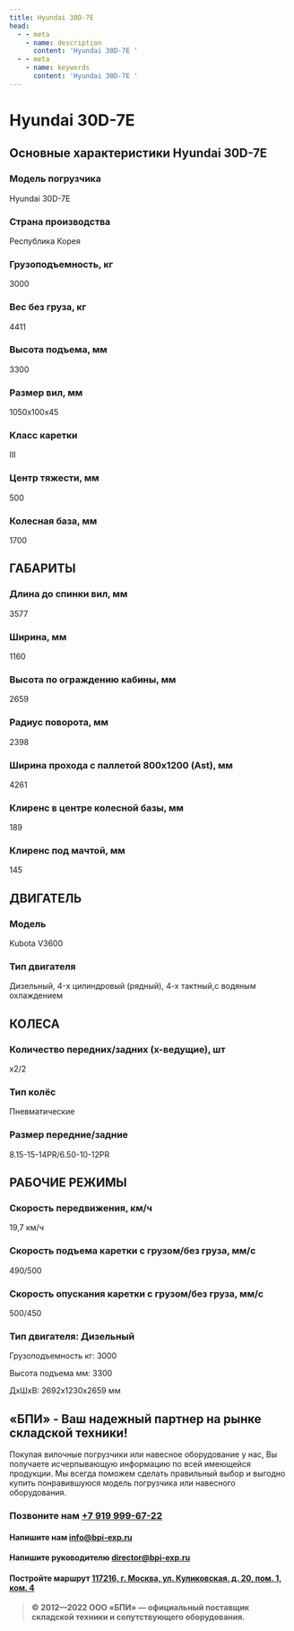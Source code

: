 ```yaml
---
title: Hyundai 30D-7E
head:
  - - meta
    - name: description
      content: 'Hyundai 30D-7E '
  - - meta
    - name: keywords 
      content: 'Hyundai 30D-7E '
---
```


# Hyundai 30D-7E
## Основные характеристики Hyundai 30D-7E

### Модель погрузчика
Hyundai 30D-7E
### Страна производства
Республика Корея
### Грузоподъемность, кг
3000
### Вес без груза, кг
4411
### Высота подъема, мм
3300
### Размер вил, мм
1050х100х45
### Класс каретки
III
### Центр тяжести, мм
500
### Колесная база, мм
1700

## ГАБАРИТЫ
### Длина до спинки вил, мм
3577
### Ширина, мм
1160
### Высота по ограждению кабины, мм
2659
### Радиус поворота, мм
2398
### Ширина прохода с паллетой 800х1200 (Ast), мм
4261
### Клиренс в центре колесной базы, мм
189
### Клиренс под мачтой, мм
145

## ДВИГАТЕЛЬ
### Модель
Kubota V3600
### Тип двигателя
Дизельный, 4-x цилиндровый (рядный), 4-х тактный,с водяным охлаждением

## КОЛЕСА
### Количество передних/задних (х-ведущие), шт
х2/2
### Тип колёс
Пневматические
### Размер передние/задние
8.15-15-14PR/6.50-10-12PR

## РАБОЧИЕ РЕЖИМЫ
### Скорость передвижения, км/ч
19,7 км/ч
### Скорость подъема каретки с грузом/без груза, мм/с
490/500
### Скорость опускания каретки с грузом/без груза, мм/с
500/450
### Тип двигателя: Дизельный

Грузоподъемность кг: 3000

Высота подъема мм: 3300

ДxШxВ: 2692x1230x2659 мм











## «БПИ» - Ваш надежный партнер на рынке складской техники!

Покупая вилочные погрузчики или навесное оборудование у нас, Вы получаете исчерпывающую информацию по всей имеющейся продукции. Мы всегда поможем сделать правильный выбор и выгодно купить понравившуюся модель погрузчика или навесного оборудования.


### Позвоните нам <a href="tel:+79199996722">+7 919 999-67-22</a>

#### Напишите нам <a href="mailto:info@bpi-exp.ru">info@bpi-exp.ru</a>

#### Напишите руководителю <a href="mailto:director@bpi-exp.ru">director@bpi-exp.ru</a>

#### Постройте маршрут <a href="https://yandex.ru/maps/213/moscow/?from=api-maps&ll=37.560718%2C55.567506&mode=routes&origin=jsapi_2_1_79&rtext=~55.567988%2C37.560664&rtt=mt&ruri=~&z=19">117216, г. Москва, ул. Куликовская, д. 20, пом. 1, ком. 4</a>

> **© 2012—2022 ООО «БПИ» — официальный поставщик складской техники и сопутствующего оборудования.**

